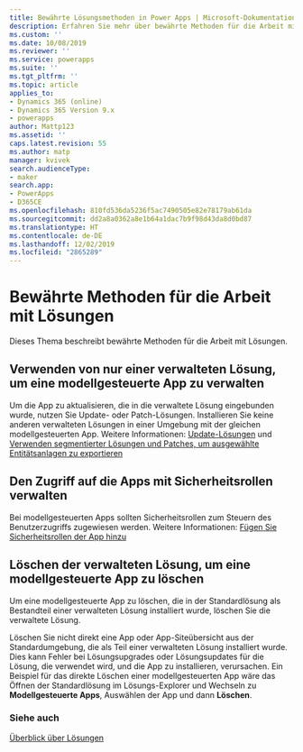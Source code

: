 ```yaml
---
title: Bewährte Lösungsmethoden in Power Apps | Microsoft-Dokumentation
description: Erfahren Sie mehr über bewährte Methoden für die Arbeit mit Lösungen
ms.custom: ''
ms.date: 10/08/2019
ms.reviewer: ''
ms.service: powerapps
ms.suite: ''
ms.tgt_pltfrm: ''
ms.topic: article
applies_to:
- Dynamics 365 (online)
- Dynamics 365 Version 9.x
- powerapps
author: Mattp123
ms.assetid: ''
caps.latest.revision: 55
ms.author: matp
manager: kvivek
search.audienceType:
- maker
search.app:
- PowerApps
- D365CE
ms.openlocfilehash: 810fd536da5236f5ac7490505e82e78179ab61da
ms.sourcegitcommit: dd2a8a0362a8e1b64a1dac7b9f98d43da8d0bd87
ms.translationtype: HT
ms.contentlocale: de-DE
ms.lasthandoff: 12/02/2019
ms.locfileid: "2865289"
---
```

# <a name="best-practices-when-working-with-solutions"></a>Bewährte Methoden für die Arbeit mit Lösungen 
Dieses Thema beschreibt bewährte Methoden für die Arbeit mit Lösungen. 


## <a name="use-a-single-managed-solution-to-manage-a-model-driven-app"></a>Verwenden von nur einer verwalteten Lösung, um eine modellgesteuerte App zu verwalten 
Um die App zu aktualisieren, die in die verwaltete Lösung eingebunden wurde, nutzen Sie Update- oder Patch-Lösungen. Installieren Sie keine anderen verwalteten Lösungen in einer Umgebung mit der gleichen modellgesteuerten App. Weitere Informationen: [Update-Lösungen](import-update-export-solutions.md#update-solutions) und [Verwenden segmentierter Lösungen und Patches, um ausgewählte Entitätsanlagen zu exportieren](use-segmented-solutions-patches-simplify-updates.md) 


## <a name="use-security-roles-to-manage-app-access"></a>Den Zugriff auf die Apps mit Sicherheitsrollen verwalten
Bei modellgesteuerten Apps sollten Sicherheitsrollen zum Steuern des Benutzerzugriffs zugewiesen werden. Weitere Informationen: [Fügen Sie Sicherheitsrollen der App hinzu](../model-driven-apps/share-model-driven-app.md#add-security-roles-to-the-app) 

## <a name="delete-the-managed-solution-to-delete-a-model-driven-app"></a>Löschen der verwalteten Lösung, um eine modellgesteuerte App zu löschen 
Um eine modellgesteuerte App zu löschen, die in der Standardlösung als Bestandteil einer verwalteten Lösung installiert wurde, löschen Sie die verwaltete Lösung. 

Löschen Sie nicht direkt eine App oder App-Siteübersicht aus der Standardumgebung, die als Teil einer verwalteten Lösung installiert wurde. Dies kann Fehler bei Lösungsupgrades oder Lösungsupdates für die Lösung, die verwendet wird, und die App zu installieren, verursachen. Ein Beispiel für das direkte Löschen einer modellgesteuerten App wäre das Öffnen der Standardlösung im Lösungs-Explorer und Wechseln zu **Modellgesteuerte Apps**, Auswählen der App und dann **Löschen**.

### <a name="see-also"></a>Siehe auch
[Überblick über Lösungen](solutions-overview.md)
